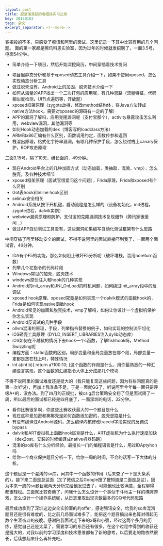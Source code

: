 ```yaml
---
layout: post
title: 起落落落起的春招找实习之旅
key: 20150103
tags: 杂文
excerpt_separator: <!--more-->
---
```

春招投的不多，只感受了腾讯和阿里的面试，这里记录一下其中比较有用的几个问题。
面的第一家都是腾讯科恩实验室，因为过年的时候就发招聘了，一面3.5号，电面54分钟。<!--more-->    
* 简单介绍一下项目，然后开始深挖简历，中间穿插着技术提问  
- 项目里静态分析和基于xposed动态工具介绍一下，如果不使用xposed，怎么实现动态分析工具  
- 做过脱壳没有，Android上的加固，脱壳技术介绍一下  
- 如何从海量的APP找出一个二次打包的应用呢，有几种思路（流量特征，代码相似度检测，UI节点遍历等，开放题）  
- xposed框架原理（zygote劫持，修改method结构体，将Java方法转成native方法hook。需要对xposed的源码有一定的了解）  
- APP的漏洞了解吗，应用克隆漏洞呢（支付宝那个），activity暴露攻击怎么利用，webview漏洞，其他漏洞等  
- 如何Hook动态加载的dex（博客写的loadclass方法）  
- ARM和x86汇编有什么区别，函数调用约定，函数传参和返回  
- 栈溢出原理，格式化字符串漏洞，有哪几种保护手段，怎么绕过栈上canary保护，ROP攻击原理  

二面3.15号，隔了10天，组长面的，49分钟。  
- 现在Android平台上的几种加固方式（动态加载，类抽取，混淆，vmp），怎么脱壳，及各种技术细节   
- xposed框架原理（面试官很爱问这个问题），Frida原理，Frida和xposed有什么区别  
- Got表hook和inline hook区别  
- selinux安全相关  
- Android系统从按下开机键，启动流程是怎么样的（设备初始化，init进程，zygote进程，dalvik实例）  
- webview漏洞原理和防护，支付宝的克隆漏洞技术复现细节（腾讯家很爱问...）  
- 做过APP自动测试工具没有，这些漏洞如果编写自动化测试框架有什么思路  

中间穿插了阿里移动安全的面试，不得不说阿里的面试直接吓到我了，一面两个面试官，46分钟。 
- IDA有个F5的功能，那么如何阻止破坏F5分析呢（破坏堆栈，滥用noreturn函数）  
- 列举几个花指令的代码片段  
- Windows常见的加壳，脱壳技术  
- windows原创注入和hook的几种实现  
- Android的init_array和JNI_OnLoad的时机问题，如何绕过init_array段中的反调试  
- xposed hook原理，xposed究竟是如何实现一个dalvik模式的函数hook的，Frida是如何实现native函数hook  
- Android常见的加固和脱壳技术，vmp了解吗，如何让你设计一个虚拟机保护你怎么实现  
- Android反调试的几种手段
- ollvm混淆的原理，手段，列举指令替换的例子，如何实现的控制流平坦化  
- iOS砸壳工具原理（DYLD_INSERT_LIBRARIES注入dylib动态库）  
- iOS如何在不越狱的情况下去hook一个c函数，了解fishhook吗，Method Swizzling呢  
- 编程方面：static函数的区别，局部变量和全局变量放在哪个段，局部变量一定都是放在栈上吗，特殊情况  
- int a(int b){
	return a?100:10;
}这个函数的作用是什么，用你最熟悉的一种汇编语言实现，这个函数的汇编指令大体上分成那几个模块  

不得不说阿里的面试难度还是挺大的（我只能复现这些问题，因为有些问题真的是第一次听说），再加上我准备不足，于是一面就GG了，听说阿里今年每一面只要评级A+的，没办法。到了四月的正规批，被csig后台策略安全捞了但是面试隔了一周，所以最后的面试都已经是四月底了，一面深圳的电话，32分钟。  
- 看你比赛很多啊，你这些比赛收获最大的一个题目是什么  
- 现在这种爱加密和梆梆壳是如何函数级加密的，脱壳思路是什么  
- 有没有编译过Android源码，怎么编译内核修改traceid字段实现的反调试bypass  
- dalvik和ART虚拟机上函数hook区别是什么，ART虚拟机为什么执行速度加快（dex2oat，安装的时候编译成native机器码跑）  
- 混淆的so库有什么分析经验，最擅长一门的编程语言是什么，用过IDAptyhon吗  
- 给你一个商业保护题目分析一下，给你一周的时间，不会的话写一下大体的分析。  

这个题目是一个混淆的so库，问其中一个函数的作用（后来查了一下是头条系的）。接下来二面是总监面（加了微信之后Google搜了搜知道是二面是总监），因为本来一周的so题目我两天分析完给他发过去了，可能他也比较满意，全程聊得都很轻松。三面就比较奇葩了，问我什么怎么设计一个类似于斗地主一样的棋牌游戏，怎么设计一个操作系统呢，从日志里取出现次数最多的QQ号代码思路

最后成功拿到了深圳这边安全实验室的的offer，感谢腾讯安全，给我的so库混淆题目还是很有难度的，比之前几场面试难多了，能把这个题目搞出来也算对得起无数个生涯奋斗的夜晚。感谢陪我面试走下来的x哥和小强，经过这两个多月的历练，感觉自己还是太菜了，需要学习的东西还有很多，在这个过程中得到的收获还是挺大的，对我以前的学习深度和技术思维都有了新的思考，以后要走的路依然很长，后续想起来什么再补充吧。
